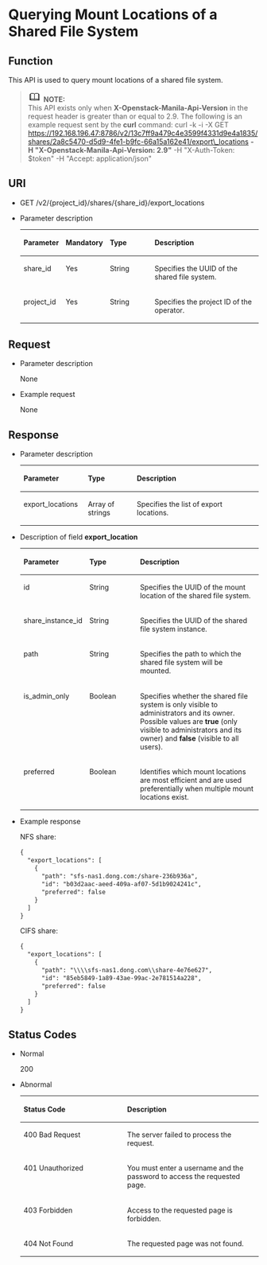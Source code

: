 # Querying Mount Locations of a Shared File System<a name="sfs_02_0025"></a>

## Function<a name="sc9565b85d20d4b76ac01cc09ae82ef6c"></a>

This API is used to query mount locations of a shared file system.

>![](public_sys-resources/icon-note.gif) **NOTE:**   
>This API exists only when  **X-Openstack-Manila-Api-Version**  in the request header is greater than or equal to 2.9. The following is an example request sent by the  **curl**  command: curl -k -i -X GET https://192.168.196.47:8786/v2/13c7ff9a479c4e3599f4331d9e4a1835/shares/2a8c5470-d5d9-4fe1-b9fc-66a15a162e41/export\_locations  **-H "X-Openstack-Manila-Api-Version: 2.9"**  -H "X-Auth-Token: $token" -H "Accept: application/json"  

## URI<a name="scc4137b0ecc84a588627ed0283ef7582"></a>

-   GET /v2/\{project\_id\}/shares/\{share\_id\}/export\_locations
-   Parameter description

    <a name="tf151ace29f074f82b3db38c9d021a642"></a>
    <table><thead align="left"><tr id="r119e607827044610a1ce4f0e30f79e28"><th class="cellrowborder" valign="top" width="16.458354164583543%" id="mcps1.1.5.1.1"><p id="p17124101410431"><a name="p17124101410431"></a><a name="p17124101410431"></a>Parameter</p>
    </th>
    <th class="cellrowborder" valign="top" width="13.408659134086594%" id="mcps1.1.5.1.2"><p id="p1612415146430"><a name="p1612415146430"></a><a name="p1612415146430"></a>Mandatory</p>
    </th>
    <th class="cellrowborder" valign="top" width="20.217978202179786%" id="mcps1.1.5.1.3"><p id="p312416148432"><a name="p312416148432"></a><a name="p312416148432"></a>Type</p>
    </th>
    <th class="cellrowborder" valign="top" width="49.91500849915009%" id="mcps1.1.5.1.4"><p id="p3124181464318"><a name="p3124181464318"></a><a name="p3124181464318"></a>Description</p>
    </th>
    </tr>
    </thead>
    <tbody><tr id="r5964eb14ebcf469da767c010cdbd35a1"><td class="cellrowborder" valign="top" width="16.458354164583543%" headers="mcps1.1.5.1.1 "><p id="acbabbd1114a74dde86b229e2d01592b7"><a name="acbabbd1114a74dde86b229e2d01592b7"></a><a name="acbabbd1114a74dde86b229e2d01592b7"></a>share_id</p>
    </td>
    <td class="cellrowborder" valign="top" width="13.408659134086594%" headers="mcps1.1.5.1.2 "><p id="a28198f20e7214cfe8023b5ad067a5441"><a name="a28198f20e7214cfe8023b5ad067a5441"></a><a name="a28198f20e7214cfe8023b5ad067a5441"></a>Yes</p>
    </td>
    <td class="cellrowborder" valign="top" width="20.217978202179786%" headers="mcps1.1.5.1.3 "><p id="a04f245dda8dc4853b2b6a28c1ad280df"><a name="a04f245dda8dc4853b2b6a28c1ad280df"></a><a name="a04f245dda8dc4853b2b6a28c1ad280df"></a>String</p>
    </td>
    <td class="cellrowborder" valign="top" width="49.91500849915009%" headers="mcps1.1.5.1.4 "><p id="en-us_topic_0072841107_p24130518147"><a name="en-us_topic_0072841107_p24130518147"></a><a name="en-us_topic_0072841107_p24130518147"></a>Specifies the UUID of the shared file system.</p>
    </td>
    </tr>
    <tr id="r11bf0d0d2f5f4e7ca8d34f6c8449aebc"><td class="cellrowborder" valign="top" width="16.458354164583543%" headers="mcps1.1.5.1.1 "><p id="a7431bfa97a9c4c97925e447350878455"><a name="a7431bfa97a9c4c97925e447350878455"></a><a name="a7431bfa97a9c4c97925e447350878455"></a>project_id</p>
    </td>
    <td class="cellrowborder" valign="top" width="13.408659134086594%" headers="mcps1.1.5.1.2 "><p id="a51117b683e214b7387f9b9c323c3abbf"><a name="a51117b683e214b7387f9b9c323c3abbf"></a><a name="a51117b683e214b7387f9b9c323c3abbf"></a>Yes</p>
    </td>
    <td class="cellrowborder" valign="top" width="20.217978202179786%" headers="mcps1.1.5.1.3 "><p id="a5e09b054a39446f0a7813f37d73fc4bb"><a name="a5e09b054a39446f0a7813f37d73fc4bb"></a><a name="a5e09b054a39446f0a7813f37d73fc4bb"></a>String</p>
    </td>
    <td class="cellrowborder" valign="top" width="49.91500849915009%" headers="mcps1.1.5.1.4 "><p id="a09f81380795242328f7b3934b675d964"><a name="a09f81380795242328f7b3934b675d964"></a><a name="a09f81380795242328f7b3934b675d964"></a>Specifies the project ID of the operator.</p>
    </td>
    </tr>
    </tbody>
    </table>


## Request<a name="se53eee3721d54dba9584e7c60eb9cfd4"></a>

-   Parameter description

    None

-   Example request

    None


## Response<a name="sb0a4e7e02465467186f4eac387306edd"></a>

-   Parameter description

    <a name="t6b565351353d435e92d72b89912dd4df"></a>
    <table><thead align="left"><tr id="rb531a383fac5406fbdfd2a152560a594"><th class="cellrowborder" valign="top" width="26.950000000000003%" id="mcps1.1.4.1.1"><p id="p2358181315814"><a name="p2358181315814"></a><a name="p2358181315814"></a>Parameter</p>
    </th>
    <th class="cellrowborder" valign="top" width="20.52%" id="mcps1.1.4.1.2"><p id="p12358913185815"><a name="p12358913185815"></a><a name="p12358913185815"></a>Type</p>
    </th>
    <th class="cellrowborder" valign="top" width="52.53%" id="mcps1.1.4.1.3"><p id="p1137381314587"><a name="p1137381314587"></a><a name="p1137381314587"></a>Description</p>
    </th>
    </tr>
    </thead>
    <tbody><tr id="r8ce8b00eacc747dd897a5834b2232c7a"><td class="cellrowborder" valign="top" width="26.950000000000003%" headers="mcps1.1.4.1.1 "><p id="a213419b985944d4bbc5f357b7b12aa85"><a name="a213419b985944d4bbc5f357b7b12aa85"></a><a name="a213419b985944d4bbc5f357b7b12aa85"></a>export_locations</p>
    </td>
    <td class="cellrowborder" valign="top" width="20.52%" headers="mcps1.1.4.1.2 "><p id="a35ae2871e368471ab08d91e001f5f0a5"><a name="a35ae2871e368471ab08d91e001f5f0a5"></a><a name="a35ae2871e368471ab08d91e001f5f0a5"></a>Array of strings</p>
    </td>
    <td class="cellrowborder" valign="top" width="52.53%" headers="mcps1.1.4.1.3 "><p id="a7acade7e66b648be8946da108d4aab51"><a name="a7acade7e66b648be8946da108d4aab51"></a><a name="a7acade7e66b648be8946da108d4aab51"></a>Specifies the list of export locations.</p>
    </td>
    </tr>
    </tbody>
    </table>

-   Description of field  **export\_location**

    <a name="t466f2739b20d4f53abe4ad046e03f479"></a>
    <table><thead align="left"><tr id="r9f7fb68dbec848f3b74afe863b4622cb"><th class="cellrowborder" valign="top" width="18.84%" id="mcps1.1.4.1.1"><p id="p78741117115813"><a name="p78741117115813"></a><a name="p78741117115813"></a>Parameter</p>
    </th>
    <th class="cellrowborder" valign="top" width="22.97%" id="mcps1.1.4.1.2"><p id="p887416172586"><a name="p887416172586"></a><a name="p887416172586"></a>Type</p>
    </th>
    <th class="cellrowborder" valign="top" width="58.19%" id="mcps1.1.4.1.3"><p id="p987451775819"><a name="p987451775819"></a><a name="p987451775819"></a>Description</p>
    </th>
    </tr>
    </thead>
    <tbody><tr id="r11e5443fcf8747a7a036b22104d1b976"><td class="cellrowborder" valign="top" width="18.84%" headers="mcps1.1.4.1.1 "><p id="a4f5fb4c4a6374b85b7fc9a98b0cc2127"><a name="a4f5fb4c4a6374b85b7fc9a98b0cc2127"></a><a name="a4f5fb4c4a6374b85b7fc9a98b0cc2127"></a>id</p>
    </td>
    <td class="cellrowborder" valign="top" width="22.97%" headers="mcps1.1.4.1.2 "><p id="a071408cb91ef44869f3954fec7b0c3f5"><a name="a071408cb91ef44869f3954fec7b0c3f5"></a><a name="a071408cb91ef44869f3954fec7b0c3f5"></a>String</p>
    </td>
    <td class="cellrowborder" valign="top" width="58.19%" headers="mcps1.1.4.1.3 "><p id="a7597ba3a14404ccc9bd6ef8939fd7a71"><a name="a7597ba3a14404ccc9bd6ef8939fd7a71"></a><a name="a7597ba3a14404ccc9bd6ef8939fd7a71"></a>Specifies the UUID of the mount location of the shared file system.</p>
    </td>
    </tr>
    <tr id="r2b5ad9e6bd29487aa4f1d0f6048c4d20"><td class="cellrowborder" valign="top" width="18.84%" headers="mcps1.1.4.1.1 "><p id="a30c02f6624ff48d780fd9b9aad8bee2b"><a name="a30c02f6624ff48d780fd9b9aad8bee2b"></a><a name="a30c02f6624ff48d780fd9b9aad8bee2b"></a>share_instance_id</p>
    </td>
    <td class="cellrowborder" valign="top" width="22.97%" headers="mcps1.1.4.1.2 "><p id="a007fb95a7a0844fe94a4f8a1bb5c5718"><a name="a007fb95a7a0844fe94a4f8a1bb5c5718"></a><a name="a007fb95a7a0844fe94a4f8a1bb5c5718"></a>String</p>
    </td>
    <td class="cellrowborder" valign="top" width="58.19%" headers="mcps1.1.4.1.3 "><p id="ac7227f13ccd94bff9fd4b5c734d52c0a"><a name="ac7227f13ccd94bff9fd4b5c734d52c0a"></a><a name="ac7227f13ccd94bff9fd4b5c734d52c0a"></a>Specifies the UUID of the shared file system instance.</p>
    </td>
    </tr>
    <tr id="r3c308ab16a0942109d9947bd91b1cc6f"><td class="cellrowborder" valign="top" width="18.84%" headers="mcps1.1.4.1.1 "><p id="aff714311b21f4ecea647be7b2e32a190"><a name="aff714311b21f4ecea647be7b2e32a190"></a><a name="aff714311b21f4ecea647be7b2e32a190"></a>path</p>
    </td>
    <td class="cellrowborder" valign="top" width="22.97%" headers="mcps1.1.4.1.2 "><p id="a6eab24e4204c4b2f80662bbbca377e64"><a name="a6eab24e4204c4b2f80662bbbca377e64"></a><a name="a6eab24e4204c4b2f80662bbbca377e64"></a>String</p>
    </td>
    <td class="cellrowborder" valign="top" width="58.19%" headers="mcps1.1.4.1.3 "><p id="af1fc35bd3f1d4fffb728ee033e406d6c"><a name="af1fc35bd3f1d4fffb728ee033e406d6c"></a><a name="af1fc35bd3f1d4fffb728ee033e406d6c"></a>Specifies the path to which the shared file system will be mounted.</p>
    </td>
    </tr>
    <tr id="re452c38520a64d59acec09b4cfeab24e"><td class="cellrowborder" valign="top" width="18.84%" headers="mcps1.1.4.1.1 "><p id="a9fc48bfdc4b34061a6566cde9c95216f"><a name="a9fc48bfdc4b34061a6566cde9c95216f"></a><a name="a9fc48bfdc4b34061a6566cde9c95216f"></a>is_admin_only</p>
    </td>
    <td class="cellrowborder" valign="top" width="22.97%" headers="mcps1.1.4.1.2 "><p id="a536e6c077a2d493695ce7570427e6a07"><a name="a536e6c077a2d493695ce7570427e6a07"></a><a name="a536e6c077a2d493695ce7570427e6a07"></a>Boolean</p>
    </td>
    <td class="cellrowborder" valign="top" width="58.19%" headers="mcps1.1.4.1.3 "><p id="a49c9c5cd7ed847ed8ec4944cc9ebfd8c"><a name="a49c9c5cd7ed847ed8ec4944cc9ebfd8c"></a><a name="a49c9c5cd7ed847ed8ec4944cc9ebfd8c"></a>Specifies whether the shared file system is only visible to administrators and its owner. Possible values are <strong id="b84235270611834"><a name="b84235270611834"></a><a name="b84235270611834"></a>true</strong> (only visible to administrators and its owner) and <strong id="b84235270611829"><a name="b84235270611829"></a><a name="b84235270611829"></a>false</strong> (visible to all users).</p>
    </td>
    </tr>
    <tr id="r4b61598e77a44112b694ccb715a692c4"><td class="cellrowborder" valign="top" width="18.84%" headers="mcps1.1.4.1.1 "><p id="abe315f4b0405410aaaa5a857c979b2f2"><a name="abe315f4b0405410aaaa5a857c979b2f2"></a><a name="abe315f4b0405410aaaa5a857c979b2f2"></a>preferred</p>
    </td>
    <td class="cellrowborder" valign="top" width="22.97%" headers="mcps1.1.4.1.2 "><p id="aca0819a377ef4c24a8a4142aebabf123"><a name="aca0819a377ef4c24a8a4142aebabf123"></a><a name="aca0819a377ef4c24a8a4142aebabf123"></a>Boolean</p>
    </td>
    <td class="cellrowborder" valign="top" width="58.19%" headers="mcps1.1.4.1.3 "><p id="a302833daed9744f3bc813db9a8db1154"><a name="a302833daed9744f3bc813db9a8db1154"></a><a name="a302833daed9744f3bc813db9a8db1154"></a>Identifies which mount locations are most efficient and are used preferentially when multiple mount locations exist.</p>
    </td>
    </tr>
    </tbody>
    </table>


-   Example response

    NFS share:

    ```
    {
      "export_locations": [
        {
          "path": "sfs-nas1.dong.com:/share-236b936a",
          "id": "b03d2aac-aeed-409a-af07-5d1b9024241c",
          "preferred": false
        }
      ]
    }
    ```

    CIFS share:

    ```
    {
      "export_locations": [
        {
          "path": "\\\\sfs-nas1.dong.com\\share-4e76e627",
          "id": "85eb5849-1a89-43ae-99ac-2e781514a228",
          "preferred": false
        }
      ]
    }
    ```


## Status Codes<a name="sd08ba73f065d437f92fca14d30df0b4e"></a>

-   Normal

    200

-   Abnormal

    <a name="t63883f904bd64a27a863345d914aec64"></a>
    <table><thead align="left"><tr id="redad891a904243d3ab39279798e6da21"><th class="cellrowborder" valign="top" width="43.43%" id="mcps1.1.3.1.1"><p id="a0a2b36124ef44791a32863743d9e29e2"><a name="a0a2b36124ef44791a32863743d9e29e2"></a><a name="a0a2b36124ef44791a32863743d9e29e2"></a>Status Code</p>
    </th>
    <th class="cellrowborder" valign="top" width="56.57%" id="mcps1.1.3.1.2"><p id="en-us_topic_0072841107_p263515418147"><a name="en-us_topic_0072841107_p263515418147"></a><a name="en-us_topic_0072841107_p263515418147"></a>Description</p>
    </th>
    </tr>
    </thead>
    <tbody><tr id="re40bdaee0f184486b5f31a815a24e576"><td class="cellrowborder" valign="top" width="43.43%" headers="mcps1.1.3.1.1 "><p id="a083e91c0b8df43e08cfeb79a62923bd6"><a name="a083e91c0b8df43e08cfeb79a62923bd6"></a><a name="a083e91c0b8df43e08cfeb79a62923bd6"></a>400 Bad Request</p>
    </td>
    <td class="cellrowborder" valign="top" width="56.57%" headers="mcps1.1.3.1.2 "><p id="en-us_topic_0072841107_p125346718147"><a name="en-us_topic_0072841107_p125346718147"></a><a name="en-us_topic_0072841107_p125346718147"></a>The server failed to process the request.</p>
    </td>
    </tr>
    <tr id="rb216fb9efde0473e8d19ca51969c7f15"><td class="cellrowborder" valign="top" width="43.43%" headers="mcps1.1.3.1.1 "><p id="aa63843b552c64a66b3317630274fb22b"><a name="aa63843b552c64a66b3317630274fb22b"></a><a name="aa63843b552c64a66b3317630274fb22b"></a>401 Unauthorized</p>
    </td>
    <td class="cellrowborder" valign="top" width="56.57%" headers="mcps1.1.3.1.2 "><p id="a38c0ce5304ae40339dc6731e7738e2a7"><a name="a38c0ce5304ae40339dc6731e7738e2a7"></a><a name="a38c0ce5304ae40339dc6731e7738e2a7"></a>You must enter a username and the password to access the requested page.</p>
    </td>
    </tr>
    <tr id="raf230c82811e4e0fb90ce019a3fb807e"><td class="cellrowborder" valign="top" width="43.43%" headers="mcps1.1.3.1.1 "><p id="en-us_topic_0072841107_p246117518147"><a name="en-us_topic_0072841107_p246117518147"></a><a name="en-us_topic_0072841107_p246117518147"></a>403 Forbidden</p>
    </td>
    <td class="cellrowborder" valign="top" width="56.57%" headers="mcps1.1.3.1.2 "><p id="a7350ca43fcb14bd296228ba24e384bf5"><a name="a7350ca43fcb14bd296228ba24e384bf5"></a><a name="a7350ca43fcb14bd296228ba24e384bf5"></a>Access to the requested page is forbidden.</p>
    </td>
    </tr>
    <tr id="rb84ca596a41549509528f877bb6215d3"><td class="cellrowborder" valign="top" width="43.43%" headers="mcps1.1.3.1.1 "><p id="ad7d9aed838c64b48b63a9fd77fa6d9f0"><a name="ad7d9aed838c64b48b63a9fd77fa6d9f0"></a><a name="ad7d9aed838c64b48b63a9fd77fa6d9f0"></a>404 Not Found</p>
    </td>
    <td class="cellrowborder" valign="top" width="56.57%" headers="mcps1.1.3.1.2 "><p id="a8bc00eafeaa0448d89a7dd26177f79f6"><a name="a8bc00eafeaa0448d89a7dd26177f79f6"></a><a name="a8bc00eafeaa0448d89a7dd26177f79f6"></a>The requested page was not found.</p>
    </td>
    </tr>
    </tbody>
    </table>


